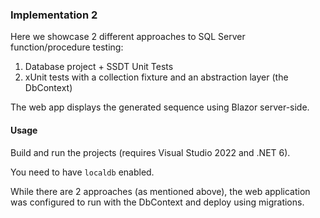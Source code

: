 ### Implementation 2

Here we showcase 2 different approaches to SQL Server function/procedure testing:
1. Database project + SSDT Unit Tests
2. xUnit tests with a collection fixture and an abstraction layer (the DbContext)

The web app displays the generated sequence using Blazor server-side.

#### Usage
Build and run the projects (requires Visual Studio 2022 and .NET 6). 

You need to have `localdb` enabled.

While there are 2 approaches (as mentioned above), the web application was configured to run with the DbContext and deploy using migrations.